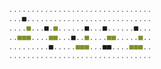 <!--
**MikelBarajas38/MikelBarajas38** is a ✨ _special_ ✨ repository because its `README.md` (this file) appears on your GitHub profile.

Here are some ideas to get you started:

- 🔭 I’m currently working on ...
- 🌱 I’m currently learning ...
- 👯 I’m looking to collaborate on ...
- 🤔 I’m looking for help with ...
- 💬 Ask me about ...
- 📫 How to reach me: ...
- 😄 Pronouns: ...
- ⚡ Fun fact: ...
-->

```js
................................
...■............................
....■...■.■......■...■......■...
..■■■....■■...■..■....■■.....■..
.........■.....■■■...■■....■■■..
................................
```
